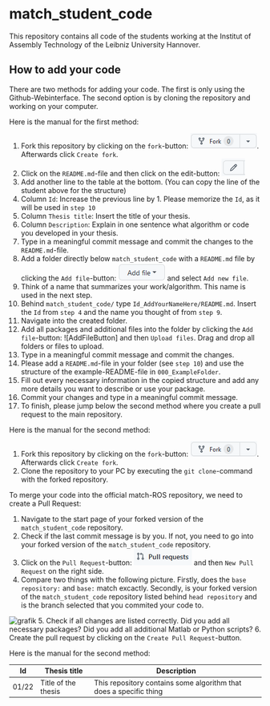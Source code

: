 # match_student_code
This repository contains all code of the students working at the Institut of Assembly Technology of the Leibniz University Hannover.

## How to add your code
There are two methods for adding your code. The first is only using the Github-Webinterface. The second option is by cloning the repository and working on your computer.

Here is the manual for the first method:
1. Fork this repository by clicking on the `fork`-button: ![ForkButton](documentation/fork_button.png). Afterwards click `Create fork`.
2. Click on the `README.md`-file and then click on the edit-button: ![EditButton](documentation/edit_button.png) 
3. Add another line to the table at the bottom. (You can copy the line of the student above for the structure)
4. Column `Id`: Increase the previous line by 1. Please memorize the `Id`, as it will be used in `step 10`
5. Column `Thesis title`: Insert the title of your thesis.
6. Column `Description`: Explain in one sentence what algorithm or code you developed in your thesis.
7. Type in a meaningful commit message and commit the changes to the `README.md`-file.
8. Add a folder directly below `match_student_code` with a `README.md` file by clicking the `Add file`-button: ![AddFileButton](documentation/add_file_button.png) and select `Add new file`. 
9. Think of a name that summarizes your work/algorithm. This name is used in the next step.
10. Behind `match_student_code/` type `Id_AddYourNameHere/README.md`. Insert the `Id` from `step 4` and the name you thought of from `step 9`.
11. Navigate into the created folder.
12. Add all packages and additional files into the folder by clicking the `Add file`-button: ![AddFileButton] and then `Upload files`. Drag and drop all folders or files to upload.
13. Type in a meaningful commit message and commit the changes.
14. Please add a `README.md`-file in your folder (see `step 10`) and use the structure of the example-README-file in `000_ExampleFolder`.
15. Fill out every necessary information in the copied structure and add any more details you want to describe or use your package.
16. Commit your changes and type in a meaningful commit message.
17. To finish, please jump below the second method where you create a pull request to the main repository.

Here is the manual for the second method:
1. Fork this repository by clicking on the `fork`-button: ![ForkButton](documentation/fork_button.png). Afterwards click `Create fork`.
2. Clone the repository to your PC by executing the `git clone`-command with the forked repository.

To merge your code into the official match-ROS repository, we need to create a Pull Request:
1. Navigate to the start page of your forked version of the `match_student_code` repository.
2. Check if the last commit message is by you. If not, you need to go into your forked version of the `match_student_code` repository.
3. Click on the `Pull Request`-button: ![PullRequestButton](documentation/pull_request_button.png) and then `New Pull Request` on the right side.
4. Compare two things with the following picture. Firstly, does the `base repository:` and `base:` match excactly. Secondly, is your forked version of the `match_student_code` repository listed behind `head repository` and is the branch selected that you commited your code to. 

![grafik](https://user-images.githubusercontent.com/50292612/211014212-b623642f-1ab7-4cd2-b9cb-03a260362e44.png)
5. Check if all changes are listed correctly. Did you add all necessary packages? Did you add all additional Matlab or Python scripts?
6. Create the pull request by clicking on the `Create Pull Request`-button.



Here is the manual for the second method:

| Id | Thesis title | Description |
| --- | --- | --- |
| 01/22 | Title of the thesis | This repository contains some algorithm that does a specific thing|
